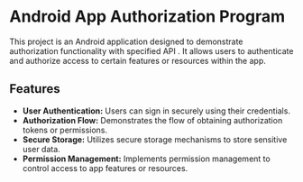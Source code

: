 # Android App Authorization Program

This project is an Android application designed to demonstrate authorization functionality with specified API . 
It allows users to authenticate and authorize access to certain features or resources within the app.

## Features

- **User Authentication:** Users can sign in securely using their credentials.
- **Authorization Flow:** Demonstrates the flow of obtaining authorization tokens or permissions.
- **Secure Storage:** Utilizes secure storage mechanisms to store sensitive user data.
- **Permission Management:** Implements permission management to control access to app features or resources.


